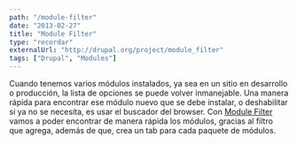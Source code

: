 ```yaml
---
path: "/module-filter"
date: "2013-02-27"
title: "Module Filter"
type: "recordar"
externalUrl: "http://drupal.org/project/module_filter"
tags: ["Drupal", "Modules"]
---
```


Cuando tenemos varios módulos instalados, ya sea en un sitio en desarrollo o producción, la lista de opciones se puede volver inmanejable. Una manera rápida para encontrar ese módulo nuevo que se debe instalar, o deshabilitar si ya no se necesita, es usar el buscador del browser. Con [Module Filter](http://drupal.org/project/module_filter) vamos a poder encontrar de manera rápida los módulos, gracias al filtro que agrega, además de que, crea un tab para cada paquete de módulos.
